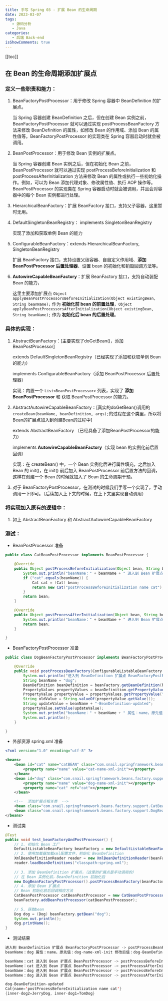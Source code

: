 ```yaml
---
title: 手写 Spring 03 - 扩展 Bean 的生命周期
date: 2023-03-07
tags:
   - 源码分析
   - Java
categories:
   - 后端 Back-end
isShowComments: true
---
```


<Boxx/>

<!-- more -->

[[toc]]

## 在 Bean 的生命周期添加扩展点

### 定义一些职责和能力：

1. BeanFactoryPostProcessor：用于修改 Spring 容器中 BeanDefinition 的扩展点。

   当 Spring 容器创建 BeanDefinition 之后，但在创建 Bean 实例之前，BeanFactoryPostProcessor 就可以通过实现 postProcessBeanFactory 方法来修改 BeanDefinition 的属性，如修改 Bean 的作用域、添加 Bean 的属性值等。BeanFactoryPostProcessor 的实现类在 Spring 容器启动时就会被调用。

2. BeanPostProcessor：用于修改 Bean 实例的扩展点。

   当 Spring 容器创建 Bean 实例之后，但在初始化 Bean 之前，BeanPostProcessor 就可以通过实现 postProcessBeforeInitialization 和 postProcessAfterInitialization 方法来修改 Bean 的属性或执行一些初始化操作。例如，可以为 Bean 添加代理对象、修改属性值、执行 AOP 操作等。BeanPostProcessor 的实现类在 Spring 容器启动时就会被调用，并且会对容器中的每个 Bean 实例都进行处理。

3. HierarchicalBeanFactory：扩展 BeanFactory 接口，支持父子容器，这里暂时无用。

4. DefaultSingletonBeanRegistry： implements SingletonBeanRegistry

   实现了添加和获取单例 Bean 的能力

5. ConfigurableBeanFactory：extends HierarchicalBeanFactory, SingletonBeanRegistry

   扩展 BeanFactory 接口，支持设置父级容器、自自定义作用域、**添加 BeanPostProcessor 后置处理器**、设置 bean 的初始化和销毁回调方法等。

6. **AutowireCapableBeanFactory**：扩展 BeanFactory 接口，支持自动装配 Bean 的能力，

   这里主要添加扩展点 `Object applyBeanPostProcessorsBeforeInitialization(Object existingBean, String beanName);` 作为 **初始化前 bean 的前置处理**，`Object applyBeanPostProcessorsAfterInitialization(Object existingBean, String beanName);` 作为 **初始化后 bean 的后置处理**。



### 具体的实现：

1. AbstractBeanFactory：[主要实现了doGetBean()，添加BeanPostProcessor]

    extends DefaultSingletonBeanRegistry（已经实现了添加和获取单例 Bean 的能力）

    implements ConfigurableBeanFactory（添加 BeanPostProcessor  后置处理器）

   实现：内置一个 `List<BeanPostProcessor>` 列表，实现了 **添加 BeanPostProcessor**  和 获取 BeanPostProcessor 的能力。

2. AbstractAutowireCapableBeanFactory：[真实的doGetBean()调用的`createBean(beanName, beanDefinition, args);`的过程在这个类里，所以将Bean的扩展点加入到创建Bean的过程中]

    extends AbstractBeanFactory （已经具备了添加BeanPostProcessor的能力）

    implements **AutowireCapableBeanFactory**（实现 bean 的实例化前后置回调）

   实现：在 createBean() 中，一个 Bean 实例化后进行属性填充，之后加入 Bean 的 init()，在 init() 前后加入 BeanPostProcessor 前后置方法的回调，这样在创建一个 Bean 的时候就加入了 Bean 的生命周期干预。
   
3. 对于 BeanFactoryPostProcessor，在测试的时候我们手写一个实现了，手动调用一下即可。（后续加入上下文的时候，在上下文里实现自动调用）



### 将实现加入原有的逻辑中：

1. 如上 AbstractBeanFactory 和 AbstractAutowireCapableBeanFactory



### 测试：

- BeanPostProcessor 准备

```java
public class CatBeanPostProcessor implements BeanPostProcessor {

    @Override
    public Object postProcessBeforeInitialization(Object bean, String beanName) {
        System.out.println("beanName：" + beanName + " 进入到 Bean 扩展点 BeanPostProcessor -> postProcessBeforeInitialization");
        if ("cat".equals(beanName)) {
            Cat cat = (Cat) bean;
            return new Cat("postProcessBeforeInitialization name cat");
        }
        return bean;
    }

    @Override
    public Object postProcessAfterInitialization(Object bean, String beanName) {
        System.out.println("beanName：" + beanName + " 进入到 Bean 扩展点 BeanPostProcessor -> postProcessAfterInitialization");
        return bean;
    }

}
```

- BeanFactoryPostProcessor 准备

```java
public class DogBeanFactoryPostProcessor implements BeanFactoryPostProcessor {

    @Override
    public void postProcessBeanFactory(ConfigurableListableBeanFactory beanFactory) {
        System.out.println("进入到 BeanDefinition 扩展点 BeanFactoryPostProcessor -> postProcessBeanFactory");
        String beanName = "dog";
        BeanDefinition beanDefinition = beanFactory.getBeanDefinition(beanName);
        PropertyValues propertyValues = beanDefinition.getPropertyValues();
        PropertyValue propertyValue = propertyValues.getPropertyValue("name");
        String oldValue = String.valueOf(propertyValue.getValue());
        String updateValue = beanName + "-BeanDefinition-updated";
        propertyValue.setValue(updateValue);
        System.out.println("beanName：" + beanName + " 属性：name，原先值：" + oldValue + " 修改后值：" + updateValue);
        System.out.println();
    }

}
```

- 外部资源 spring.xml 准备

```xml
<?xml version="1.0" encoding="utf-8" ?>

<beans>
    <bean id="cat" name="catBEAN" class="com.snail.springframework.beans.factory.support.Cat">
        <property name="name" value="cat-name-xml-init"></property>
    </bean>
    <bean id="dog" class="com.snail.springframework.beans.factory.support.Dog">
        <property name="name" value="dog-name-xml-init"></property>
        <property name="cat" ref="cat"></property>
    </bean>

    <!--  添加扩展点相关类  -->
    <bean class="com.snail.springframework.beans.factory.support.CatBeanPostProcessor"/>
    <bean class="com.snail.springframework.beans.factory.support.DogBeanFactoryPostProcessor"/>
</beans>
```

- 测试类

```java
@Test
public void test_beanFactoryAndPostProcessor() {
    // 1. 初始化 Bean 工厂
    DefaultListableBeanFactory beanFactory = new DefaultListableBeanFactory();
    // 2. 使用加载器加载xml配置文件，初始化 BeanDefinition
    XmlBeanDefinitionReader reader = new XmlBeanDefinitionReader(beanFactory);
    reader.loadBeanDefinitions("classpath:spring.xml");
    
	// 3. 添加 BeanDefinition 扩展点，（这里的扩展点是手动调用的）
    // 在 Bean 实例化前，BeanDefinition 初始化后
    new DogBeanFactoryPostProcessor().postProcessBeanFactory(beanFactory);
    // 4. 添加 Bean 扩展点
    // Bean 初始化前后回调相应方法
    CatBeanPostProcessor catBeanPostProcessor = new CatBeanPostProcessor();
    beanFactory.addBeanPostProcessor(catBeanPostProcessor);
    
    // 5. 获取bean
    Dog dog = (Dog) beanFactory.getBean("dog");
    System.out.println();
    dog.printName();
}
```

- 测试结果

```java
进入到 BeanDefinition 扩展点 BeanFactoryPostProcessor -> postProcessBeanFactory
beanName：dog 属性：name，原先值：dog-name-xml-init 修改后值：dog-BeanDefinition-updated

beanName：cat 进入到 Bean 扩展点 BeanPostProcessor -> postProcessBeforeInitialization
beanName：cat 进入到 Bean 扩展点 BeanPostProcessor -> postProcessAfterInitialization
beanName：dog 进入到 Bean 扩展点 BeanPostProcessor -> postProcessBeforeInitialization
beanName：dog 进入到 Bean 扩展点 BeanPostProcessor -> postProcessAfterInitialization

dog-BeanDefinition-updated
Cat{name='postProcessBeforeInitialization name cat'}
{inner-dog2=JerryDog, inner-dog1=TomDog}
```

<Reward/>
